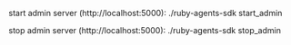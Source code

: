 
start admin server (http://localhost:5000):
./ruby-agents-sdk start_admin

stop admin server (http://localhost:5000):
./ruby-agents-sdk stop_admin
